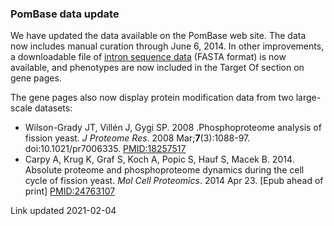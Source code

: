 ### PomBase data update

We have updated the data available on the PomBase web site. The data now
includes manual curation through June 6, 2014. In other improvements, a
downloadable file of [intron sequence
data](https://www.pombase.org/data/genome_sequence_and_features/feature_sequences/cds+introns+utrs.fa.gz)
(FASTA format) is now available, and phenotypes are now included in the
Target Of section on gene pages.

The gene pages also now display protein modification data from two
large-scale datasets:

-   Wilson-Grady JT, Villén J, Gygi SP. 2008 .Phosphoproteome analysis
    of fission yeast. *J Proteome Res*. 2008 Mar;**7**(3):1088-97.
    doi:10.1021/pr7006335.
    [PMID:18257517](http://www.ncbi.nlm.nih.gov/pubmed/?term=18257517)
-   Carpy A, Krug K, Graf S, Koch A, Popic S, Hauf S, Macek B. 2014.
    Absolute proteome and phosphoproteome dynamics during the cell cycle
    of fission yeast. *Mol Cell Proteomics*. 2014 Apr 23. \[Epub ahead
    of print\]
    [PMID:24763107](http://www.ncbi.nlm.nih.gov/pubmed/?term=24763107)

Link updated 2021-02-04